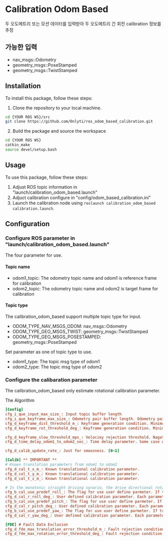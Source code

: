# Calibration Odom Based
두 오도메트리 또는 모션 데이터를 입력받아 두 오도메트리 간 회전 calibration 정보를 추정

## 가능한 입력
- nav_msgs::Odometry
- geometry_msgs::PoseStamped
- geometry_msgs::TwistStamped


## Installation

To install this package, follow these steps:

1. Clone the repository to your local machine.
``` bash
cd {YOUR ROS WS}/src
git clone https://github.com/Onlyti/ros_odom_based_calibration.git
```
2. Build the package and source the workspace
``` bash
cd {YOUR ROS WS}
catkin_make
source devel/setup.bash
```

## Usage

To use this package, follow these steps:

1. Adjust ROS topic information in "launch/calibration_odom_based.launch"
2. Adjuct calibration configure in "config/odom_based_calibration.ini"
3. Launch the calibration node using `roslaunch calibration_odom_based calibration.launch`.

## Configuration
### Configure ROS parameter in "launch/calibration_odom_based.launch"
The four parameter for use.

#### Topic name
- odom1_topic: The odometry topic name and odom1 is reference frame for calibration
- odom2_topic: The odometry topic name and odom2 is target frame for calibration

#### Topic type
The calibration_odom_based support multiple topic type for input.
- ODOM_TYPE_NAV_MSGS_ODOM: nav_msgs::Odometry
- ODOM_TYPE_GEO_MSGS_TWIST: geometry_msgs::TwistStamped
- ODOM_TYPE_GEO_MSGS_POSESTAMPED: geometry_msgs::PoseStamped

Set parameter as one of topic type to use.

- odom1_type: The topic msg type of odom1
- odom2_type: The topic msg type of odom2

### Configure the calibaration parameter
The calibration_odom_based only estimate rotational calibration parameter.
<!-- The reference algorithm is in paper "Fault Detection and Exclusion for Robust Online Calibration of Vehicle to LiDAR Rotation Parameter" in summition progress at IEEE T-IV. -->
The Algorithm
``` ini
[Config]
cfg_i_que_input_max_size_: Input topic buffer length
cfg_i_que_keyframe_max_size_: Odometry pair buffer length. Odometry pair used to estimate rotation parameter.
cfg_d_keyframe_dist_threshold_m_: Keyframe generation condition. Minimum translation distance threshold.
cfg_d_keyframe_rot_threshold_deg_: Keyframe generation condition. Minimum roatation angle threhshold.

cfg_d_keyframe_slow_threshold_mps_: Velociey rejection threshold. Nagative value means no rejection. If some keyframe has to slow data then reject.
cfg_d_time_delay_odom1_to_odom2_sec_: Time delay parameter. Some case odometry is delayed. [odom2 actual time = odom2 time - odom2 delay]

cfg_d_calib_update_rate_: Just for smoosness. [0~1]

[Calib] ** IMPORTANT **
# Known translation parameters from odom1 to odom2
cfg_d_cal_t_x_m_: Known translational calibration parameter.
cfg_d_cal_t_y_m_: Known translational calibration parameter.
cfg_d_cal_t_z_m_: Known translational calibration parameter.

# In the monotonic straight driving synario, the drive directional rotation parameter has less information. Specifically, normaly vehicle drive toward, roll can not be determined. So can fix some parameter.
cfg_b_cal_use_predef_roll_: The flag for use user define parmeter. If true do not estimate.
cfg_d_cal_r_roll_deg_: User defined calibration parameter. Each parameter affect the other calibration parameter result.
cfg_b_cal_use_predef_pitch_: The flag for use user define parmeter. If true do not estimate.
cfg_d_cal_r_pitch_deg_: User defined calibration parameter. Each parameter affect the other calibration parameter result.
cfg_b_cal_use_predef_yaw_: The flag for use user define parmeter. If true do not estimate.
cfg_d_cal_r_yaw_deg_: User defined calibration parameter. Each parameter affect the other calibration parameter result.

[FDE] # Fault Data Exclusion
cfg_d_fde_max_translation_error_threshold_m_: Fault rejection condition with two odometry pair haas difference.
cfg_d_fde_max_rotation_error_threshold_deg_: Fault rejection condition with two odometry pair haas difference.
```

<!-- ## Contributing

Contributions are welcome! If you find any issues or have suggestions for improvements, please open an issue or submit a pull request.

## License

This package is licensed under the MIT License. See the [LICENSE](LICENSE) file for more details. -->
